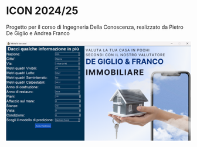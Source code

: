 # ICON 2024/25
Progetto per il corso di Ingegneria Della Conoscenza, realizzato da Pietro De Giglio e Andrea Franco

<p style="text-align: center;">
<img src="./ICON_24-25_De_Giglio-Franco/screen/valutacasa.png" alt=""/>
</p>